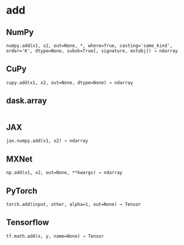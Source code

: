 # add

## NumPy

```
numpy.add(x1, x2, out=None, *, where=True, casting='same_kind', order='K', dtype=None, subok=True[, signature, extobj]) → ndarray
```

## CuPy

```
cupy.add(x1, x2, out=None, dtype=None) → ndarray
```

## dask.array

```

```

## JAX

```
jax.numpy.add(x1, x2) → ndarray
```

## MXNet

```
np.add(x1, x2, out=None, **kwargs) → ndarray
```

## PyTorch

```
torch.add(input, other, alpha=1, out=None) → Tensor
```

## Tensorflow

```
tf.math.add(x, y, name=None) → Tensor
```
